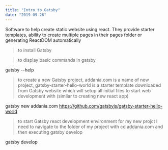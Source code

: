 ```yaml
---
title: "Intro to Gatsby"
date: "2019-09-26"
---
```


Software to help create static website using react. They provide starter templates, ability to create multiple pages in their pages folder or generating ReactDOM automatically

> to install Gatsby

> to display basic commands in gatsby

gatsby --help

> to create a new Gatsby project, addania.com is a name of new project, gatsby-starter-hello-world is a starter template downloaded from Gatsby website which will setup all initial files to start web development with (similar to creating new react app)

gatsby new addania.com https://github.com/gatsbyjs/gatsby-starter-hello-world

> to start Gatsby react development environment for my new projct I need to navigate to the folder of my project with cd addania.com and then executing gatsby develop

gatsby develop
